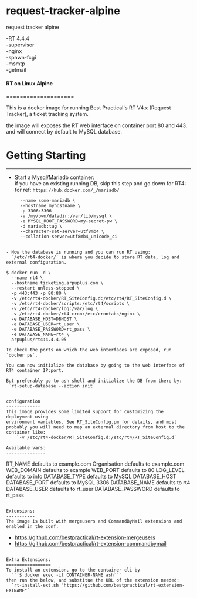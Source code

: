 # request-tracker-alpine
request tracker alpine

-RT 4.4.4  
-supervisor  
-nginx  
-spawn-fcgi  
-msmtp  
-getmail  


#### RT on Linux Alpine
 ====================

This is a docker image for running Best Practical's RT V4.x (Request Tracker), a ticket tracking system.

the image will exposes the RT web interface on container port 80 and 443.
and will connect by default to MySQL database.


# Getting Starting
 -----------------

- Start a Mysql/Mariadb container:  
 if you have an existing running DB, skip this step and go down for RT4:  
  for ref: `https://hub.docker.com/_/mariadb/`

  ```$ docker run \
    --name some-mariadb \
    --hostname myhostname \
    -p 3306:3306
    -v /my/own/datadir:/var/lib/mysql \
    -e MYSQL_ROOT_PASSWORD=my-secret-pw \
    -d mariadb:tag \
    --character-set-server=utf8mb4 \
    --collation-server=utf8mb4_unicode_ci
```

- Now the database is running and you can run RT using:  
  `/etc/rt4-docker/` is where you decide to store RT data, log and external configuration.

```
    $ docker run -d \
      --name rt4 \
      --hostname ticketing.arpuplus.com \
      --restart unless-stopped \
      -p 443:443 -p 80:80 \
      -v /etc/rt4-docker/RT_SiteConfig.d:/etc/rt4/RT_SiteConfig.d \
      -v /etc/rt4-docker/scripts:/etc/rt4/scripts \
      -v /etc/rt4-docker/log:/var/log \
      -v /etc/rt4-docker/rt4-cron:/etc/crontabs/nginx \
      -e DATABASE_HOST=DBHOST \
      -e DATABASE_USER=rt_user \
      -e DATABASE_PASSWORD=rt_pass \
      -e DATABASE_NAME=rt4 \
      arpuplus/rt4:4.4.4.05
```
To check the ports on which the web interfaces are exposed, run `docker ps`.

You can now initialize the database by going to the web interface of RT4 container IP:port.

But preferably go to ash shell and initialize the DB from there by:  
 `rt-setup-database --action init`


configuration
-------------
This image provides some limited support for customizing the deployment using
environment variables. See RT_SiteConfig.pm for details, and most probably you will need to map an external directory from host to the container like:  
    `-v /etc/rt4-docker/RT_SiteConfig.d:/etc/rt4/RT_SiteConfig.d`

Available vars:
---------------
```
RT_NAME                 defaults to example.com
Organisation            defaults to example.com
WEB_DOMAIN              defaults to example
WEB_PORT                defaults to 80
LOG_LEVEL               defaults to info
DATABASE_TYPE           defaults to MySQL
DATABASE_HOST
DATABASE_PORT           defaults to MySQL 3306
DATABASE_NAME           defaults to rt4
DATABASE_USER           defaults to rt_user
DATABASE_PASSWORD       defaults to rt_pass
```

Extensions:
-----------
The image is built with mergeusers and CommandByMail extensions and enabled in the conf.

```
  -   https://github.com/bestpractical/rt-extension-mergeusers  
  -   https://github.com/bestpractical/rt-extension-commandbymail
```

Extra Extensions:
=================
To install an extension, go to the container cli by  
  ```$ docker exec -it CONTAINER-NAME ash```
then run the below, and substitue the URL of the extension needed:  
  `rt-install-ext.sh "https://github.com/bestpractical/rt-extension-EXTNAME"`
